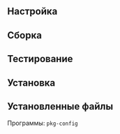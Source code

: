 <pkg :name="'pkg-config'" instsize showsbu2></pkg>

## Настройка
<package-script :package="'pkg-config'" :type="'configure'"></package-script>

## Сборка
<package-script :package="'pkg-config'" :type="'build'"></package-script>
## Тестирование
<package-script :package="'pkg-config'" :type="'test'"></package-script>

## Установка
<package-script :package="'pkg-config'" :type="'install'"></package-script>

## Установленные файлы

Программы: `pkg-config`

<script>
	new Vue({ el: '#main' })
</script> 
